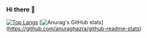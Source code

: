 ### Hi there 👋
[![Top Langs](https://github-readme-stats.vercel.app/api/top-langs/?username=yongikim
)](https://github.com/anuraghazra/github-readme-stats)
[![Anurag's GitHub stats](https://github-readme-stats.vercel.app/api?username=yongikim)]
(https://github.com/anuraghazra/github-readme-stats)
<!--
**yongikim/yongikim** is a ✨ _special_ ✨ repository because its `README.md` (this file) appears on your GitHub profile.

Here are some ideas to get you started:

- 🔭 I’m currently working on ...
- 🌱 I’m currently learning ...
- 👯 I’m looking to collaborate on ...
- 🤔 I’m looking for help with ...
- 💬 Ask me about ...
- 📫 How to reach me: ...
- 😄 Pronouns: ...
- ⚡ Fun fact: ...
-->
